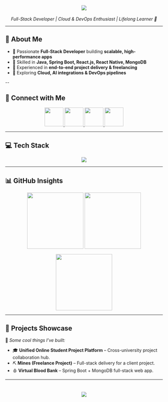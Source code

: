 <!-- Header -->
<h1 align="center">
  <img src="https://capsule-render.vercel.app/api?type=waving&color=0:00C2FF,100:7A00FF&height=150&section=header&text=Hey,%20I'm%20Parth%20👨‍💻&fontSize=40&fontColor=ffffff" />
</h1>

<p align="center">
  <em>Full-Stack Developer | Cloud & DevOps Enthusiast | Lifelong Learner 🚀</em>
</p>

---

## 🚀 About Me  

- 🔹 Passionate **Full-Stack Developer** building **scalable, high-performance apps**  
- 🔹 Skilled in **Java, Spring Boot, React.js, React Native, MongoDB**  
- 🔹 Experienced in **end-to-end project delivery & freelancing**  
- 🔹 Exploring **Cloud, AI integrations & DevOps pipelines**  

--

## 🤝 Connect with Me  

<p align="center">
  <a href="https://www.linkedin.com/in/parthbhende/" target="_blank">
    <img src="https://img.icons8.com/color/96/000000/linkedin.png" width="60"/>
  </a>
  <a href="mailto:parthbhende11@gmail.com" target="_blank">
    <img src="https://img.icons8.com/color/96/000000/gmail-new.png" width="60"/>
  </a>
  <a href="https://github.com/parth11-c" target="_blank">
    <img src="https://img.icons8.com/material-outlined/96/000000/github.png" width="60"/>
  </a>
  <a href="https://x.com" target="_blank">
    <img src="https://img.icons8.com/ios-filled/96/1DA1F2/twitter.png" width="60"/>
  </a>
</p>

---

## 💻 Tech Stack  

<p align="center">
  <img src="https://skillicons.dev/icons?i=java,spring,mysql,mongodb,react,reactnative,expo,aws,docker,supabase,git,github,postman,js&perline=7" />
</p>

---

 

## 📊 GitHub Insights  

<p align="center">
  <img height="180" src="https://github-readme-stats.vercel.app/api?username=parth11-c&show_icons=true&theme=tokyonight&hide_border=true&count_private=true" />
  <img height="180" src="https://github-readme-stats.vercel.app/api/top-langs/?username=parth11-c&layout=compact&theme=tokyonight&hide_border=true" />
</p>  

<p align="center">
  <img height="180" src="https://github-readme-streak-stats.herokuapp.com/?user=parth11-c&theme=tokyonight&hide_border=true" />
</p>  

---

## 🚀 Projects Showcase  

🌟 *Some cool things I’ve built:*  

- 🎓 **Unified Online Student Project Platform** – Cross-university project collaboration hub.  
- ⛏ **Mines (Freelance Project)** – Full-stack delivery for a client project.  
- 🩸 **Virtual Blood Bank** – Spring Boot + MongoDB full-stack web app.  

---


<!-- Footer -->
<h1 align="center">
  <img src="https://capsule-render.vercel.app/api?type=waving&color=0:7A00FF,100:00C2FF&height=120&section=footer"/>
</h1>
